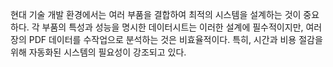 현대 기술 개발 환경에서는 여러 부품을 결합하여 최적의 시스템을 설계하는 것이 중요하다. 각 부품의 특성과 성능을 명시한 데이터시트는 이러한 설계에 필수적이지만, 여러 장의 PDF 데이터를 수작업으로 분석하는 것은 비효율적이다. 특히, 시간과 비용 절감을 위해 자동화된 시스템의 필요성이 강조되고 있다.
